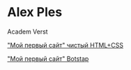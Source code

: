 # Alex Ples

Academ Verst

["Мой первый сайт" чистый HTML+CSS](https://alexples.github.io/million_html+css_clean/)

["Мой  первый сайт" Botstap](http://alexples.github.io/million_bootstap/)
